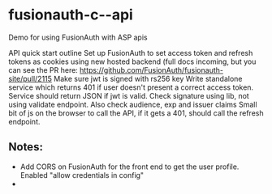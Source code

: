 # fusionauth-c--api
Demo for using FusionAuth with ASP apis



API quick start outline
Set up FusionAuth to set access token and refresh tokens as cookies using new hosted backend (full docs incoming, but you can see the PR here: https://github.com/FusionAuth/fusionauth-site/pull/2115
Make sure jwt is signed with rs256 key
Write standalone service which returns 401 if user doesn't present a correct access token.
Service should return JSON if jwt is valid. Check signature using lib, not using validate endpoint. Also check audience, exp and issuer claims
Small bit of js on the browser to call the API, if it gets a 401, should call the refresh endpoint.


## Notes:

- Add CORS on FusionAuth for the front end to get the user profile. Enabled "allow credentials in config"
- 